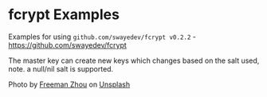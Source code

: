 # fcrypt Examples

Examples for using `github.com/swayedev/fcrypt v0.2.2` - https://github.com/swayedev/fcrypt

The master key can create new keys which changes based on the salt used, note. a null/nil salt is supported.

Photo by <a href="https://unsplash.com/@freeman_zhou?utm_content=creditCopyText&utm_medium=referral&utm_source=unsplash">Freeman Zhou</a> on <a href="https://unsplash.com/photos/black-and-blue-wooden-table-oV9hp8wXkPE?utm_content=creditCopyText&utm_medium=referral&utm_source=unsplash">Unsplash</a>
      